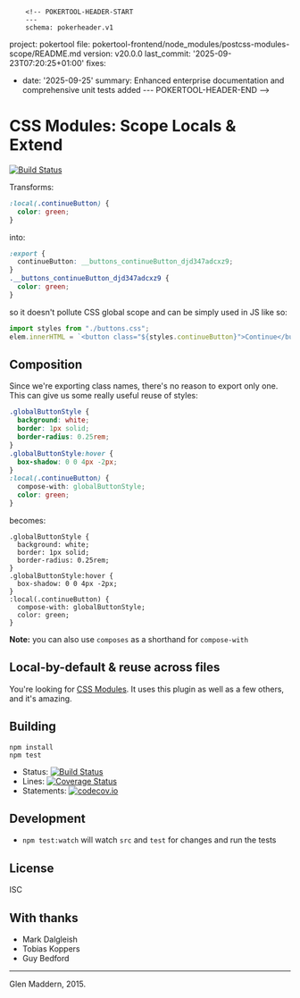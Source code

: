         <!-- POKERTOOL-HEADER-START
        ---
        schema: pokerheader.v1
project: pokertool
file: pokertool-frontend/node_modules/postcss-modules-scope/README.md
version: v20.0.0
last_commit: '2025-09-23T07:20:25+01:00'
fixes:
- date: '2025-09-25'
  summary: Enhanced enterprise documentation and comprehensive unit tests added
        ---
        POKERTOOL-HEADER-END -->
# CSS Modules: Scope Locals & Extend

[![Build Status](https://travis-ci.org/css-modules/postcss-modules-scope.svg?branch=master)](https://travis-ci.org/css-modules/postcss-modules-scope)

Transforms:

```css
:local(.continueButton) {
  color: green;
}
```

into:

```css
:export {
  continueButton: __buttons_continueButton_djd347adcxz9;
}
.__buttons_continueButton_djd347adcxz9 {
  color: green;
}
```

so it doesn't pollute CSS global scope and can be simply used in JS like so:

```js
import styles from "./buttons.css";
elem.innerHTML = `<button class="${styles.continueButton}">Continue</button>`;
```

## Composition

Since we're exporting class names, there's no reason to export only one. This can give us some really useful reuse of styles:

```css
.globalButtonStyle {
  background: white;
  border: 1px solid;
  border-radius: 0.25rem;
}
.globalButtonStyle:hover {
  box-shadow: 0 0 4px -2px;
}
:local(.continueButton) {
  compose-with: globalButtonStyle;
  color: green;
}
```

becomes:

```
.globalButtonStyle {
  background: white;
  border: 1px solid;
  border-radius: 0.25rem;
}
.globalButtonStyle:hover {
  box-shadow: 0 0 4px -2px;
}
:local(.continueButton) {
  compose-with: globalButtonStyle;
  color: green;
}
```

**Note:** you can also use `composes` as a shorthand for `compose-with`

## Local-by-default & reuse across files

You're looking for [CSS Modules](https://github.com/css-modules/css-modules). It uses this plugin as well as a few others, and it's amazing.

## Building

```
npm install
npm test
```

- Status: [![Build Status](https://travis-ci.org/css-modules/postcss-modules-scope.svg?branch=master)](https://travis-ci.org/css-modules/postcss-modules-scope)
- Lines: [![Coverage Status](https://coveralls.io/repos/css-modules/postcss-modules-scope/badge.svg?branch=master)](https://coveralls.io/r/css-modules/postcss-modules-scope?branch=master)
- Statements: [![codecov.io](http://codecov.io/github/css-modules/postcss-modules-scope/coverage.svg?branch=master)](http://codecov.io/github/css-modules/postcss-modules-scope?branch=master)

## Development

- `npm test:watch` will watch `src` and `test` for changes and run the tests

## License

ISC

## With thanks

- Mark Dalgleish
- Tobias Koppers
- Guy Bedford

---

Glen Maddern, 2015.
